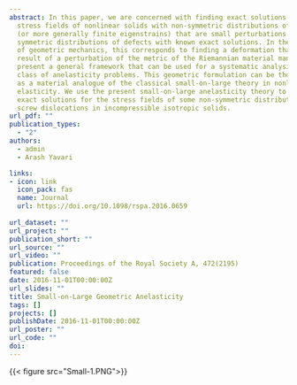 ```yaml
---
abstract: In this paper, we are concerned with finding exact solutions for the
  stress fields of nonlinear solids with non-symmetric distributions of defects
  (or more generally finite eigenstrains) that are small perturbations of
  symmetric distributions of defects with known exact solutions. In the language
  of geometric mechanics, this corresponds to finding a deformation that is a
  result of a perturbation of the metric of the Riemannian material manifold. We
  present a general framework that can be used for a systematic analysis of this
  class of anelasticity problems. This geometric formulation can be thought of
  as a material analogue of the classical small-on-large theory in nonlinear
  elasticity. We use the present small-on-large anelasticity theory to find
  exact solutions for the stress fields of some non-symmetric distributions of
  screw dislocations in incompressible isotropic solids.
url_pdf: ""
publication_types:
  - "2"
authors:
  - admin
  - Arash Yavari

links:
- icon: link
  icon_pack: fas
  name: Journal
  url: https://doi.org/10.1098/rspa.2016.0659
  
url_dataset: ""
url_project: ""
publication_short: ""
url_source: ""
url_video: ""
publication: Proceedings of the Royal Society A, 472(2195)
featured: false
date: 2016-11-01T00:00:00Z
url_slides: ""
title: Small-on-Large Geometric Anelasticity
tags: []
projects: []
publishDate: 2016-11-01T00:00:00Z
url_poster: ""
url_code: ""
doi:
---
```

{{< figure src="Small-1.PNG">}}
